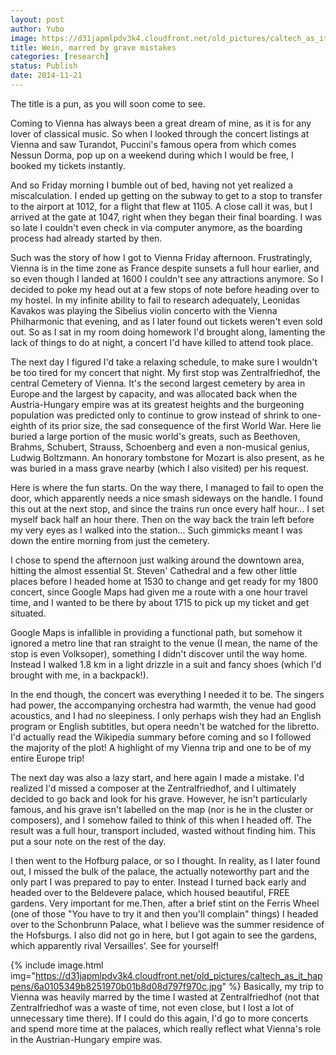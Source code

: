 ```yaml
---
layout: post
author: Yubo
image: https://d31japmlpdv3k4.cloudfront.net/old_pictures/caltech_as_it_happens/6a0105349b8251970b01bb07a8bbed970d.jpg
title: Wein, marred by grave mistakes 
categories: [research]
status: Publish
date: 2014-11-21
---
```



The title is a pun, as you will soon come to see.

Coming to Vienna has always been a great dream of mine, as it is for any lover of classical music. So when I looked through the concert listings at Vienna and saw Turandot, Puccini's famous opera from which comes Nessun Dorma, pop up on a weekend during which I would be free, I booked my tickets instantly.

And so Friday morning I bumble out of bed, having not yet realized a miscalculation. I ended up getting on the subway to get to a stop to transfer to the airport at 1012, for a flight that flew at 1105. A close call it was, but I arrived at the gate at 1047, right when they began their final boarding. I was so late I couldn't even check in via computer anymore, as the boarding process had already started by then.

Such was the story of how I got to Vienna Friday afternoon. Frustratingly, Vienna is in the time zone as France despite sunsets a full hour earlier, and so even though I landed at 1600 I couldn't see any attractions anymore. So I decided to poke my head out at a few stops of note before heading over to my hostel. In my infinite ability to fail to research adequately, Leonidas Kavakos was playing the Sibelius violin concerto with the Vienna Philharmonic that evening, and as I later found out tickets weren't even sold out. So as I sat in my room doing homework I'd brought along, lamenting the lack of things to do at night, a concert I'd have killed to attend took place.

The next day I figured I'd take a relaxing schedule, to make sure I wouldn't be too tired for my concert that night. My first stop was Zentralfriedhof, the central Cemetery of Vienna. It's the second largest cemetery by area in Europe and the largest by capacity, and was allocated back when the Austria-Hungary empire was at its greatest heights and the burgeoning population was predicted only to continue to grow instead of shrink to one-eighth of its prior size, the sad consequence of the first World War. Here lie buried a large portion of the music world's greats, such as Beethoven, Brahms, Schubert, Strauss, Schoenberg and even a non-musical genius, Ludwig Boltzmann. An honorary tombstone for Mozart is also present, as he was buried in a mass grave nearby (which I also visited) per his request.

Here is where the fun starts. On the way there, I managed to fail to open the door, which apparently needs a nice smash sideways on the handle. I found this out at the next stop, and since the trains run once every half hour... I set myself back half an hour there. Then on the way back the train left before my very eyes as I walked into the station... Such gimmicks meant I was down the entire morning from just the cemetery.

I chose to spend the afternoon just walking around the downtown area, hitting the almost essential St. Steven' Cathedral and a few other little places before I headed home at 1530 to change and get ready for my 1800 concert, since Google Maps had given me a route with a one hour travel time, and I wanted to be there by about 1715 to pick up my ticket and get situated.

Google Maps is infallible in providing a functional path, but somehow it ignored a metro line that ran straight to the venue (I mean, the name of the stop is even Volksoper), something I didn't discover until the way home. Instead I walked 1.8 km in a light drizzle in a suit and fancy shoes (which I'd brought with me, in a backpack!).

In the end though, the concert was everything I needed it to be. The singers had power, the accompanying orchestra had warmth, the venue had good acoustics, and I had no sleepiness. I only perhaps wish they had an English program or English subtitles, but opera needn't be watched for the libretto. I'd actually read the Wikipedia summary before coming and so I followed the majority of the plot! A highlight of my Vienna trip and one to be of my entire Europe trip!

The next day was also a lazy start, and here again I made a mistake. I'd realized I'd missed a composer at the Zentralfriedhof, and I ultimately decided to go back and look for his grave. However, he isn't particularly famous, and his grave isn't labelled on the map (nor is he in the cluster or composers), and I somehow failed to think of this when I headed off. The result was a full hour, transport included, wasted without finding him. This put a sour note on the rest of the day.

I then went to the Hofburg palace, or so I thought. In reality, as I later found out, I missed the bulk of the palace, the actually noteworthy part and the only part I was prepared to pay to enter. Instead I turned back early and headed over to the Beldevere palace, which housed beautiful, FREE gardens. Very important for me.Then, after a brief stint on the Ferris Wheel (one of those "You have to try it and then you'll complain" things) I headed over to the Schonbrunn Palace, what I believe was the summer residence of the Hofsburgs. I also did not go in here, but I got again to see the gardens, which apparently rival Versailles'. See for yourself!

{% include image.html img="https://d31japmlpdv3k4.cloudfront.net/old_pictures/caltech_as_it_happens/6a0105349b8251970b01b8d08d797f970c.jpg" %}
Basically, my trip to Vienna was heavily marred by the time I wasted at Zentralfriedhof (not that Zentralfriedhof was a waste of time, not even close, but I lost a lot of unnecessary time there). If I could do this again, I'd go to more concerts and spend more time at the palaces, which really reflect what Vienna's role in the Austrian-Hungary empire was.

